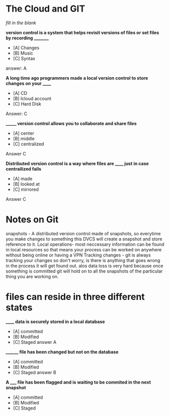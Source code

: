 # The Cloud and GIT

 
*fill in the blank*

**version control is a system that helps revisit versions of files or set files by recording _______**
- [A] Changes
- [B] Music
- [C] Syntax

answer: A


**A long time ago programmers made a local version control to store changes on your ____**
- [A] CD
- [B] Icloud account
- [C] Hard Disk

Answer: C


**_____ version control allows you to collaborate and share files**
- [A] center
- [B] middle
- [C] centralized 

Answer C


**Distributed version control is a way where files are ____ just in case centrailized fails**
- [A] made
- [B] looked at
- [C] mirrored 

Answer C

# Notes on Git

snapshots - A distributed version control made of snapshots, so everytime you make changes to something this DVCS will create a snapshot and store reference to it.
Local operations- most neccessary information can be found in local resources so that means your process can be worked on anywhere without being online or having a VPN
Tracking changes - git is always tracking your changes so don't worry, is there is anything that goes wrong in the process it will get found out. alos data loss is very hard because once something is committed git will hold on to all the snapshots of the particular thing you are working on.
# files can reside in three different states


**____ data is securely stored in a local database**
- [A] committed
- [B] Modified
- [C] Staged
answer A

**______ file has been changed but not on the database**
- [A] committed
- [B] Modified
- [C] Staged
answer B

**A ___ file has been flagged and is waiting to be commited in the next snapshot**
- [A] committed
- [B] Modified
- [C] Staged


